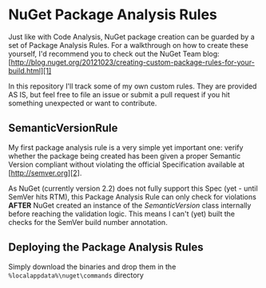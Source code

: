 NuGet Package Analysis Rules
============================

Just like with Code Analysis, NuGet package creation can be guarded by a set of Package Analysis Rules.
For a walkthrough on how to create these yourself, I'd recommend you to check out the NuGet Team blog: [http://blog.nuget.org/20121023/creating-custom-package-rules-for-your-build.html][1]

In this repository I'll track some of my own custom rules. They are provided AS IS, but feel free to file an issue or submit a pull request if you hit something unexpected or want to contribute.

SemanticVersionRule
-------------------

My first package analysis rule is a very simple yet important one: verify whether the package being created has been given a proper Semantic Version compliant without violating the official Specification available at [http://semver.org][2].

As NuGet (currently version 2.2) does not fully support this Spec (yet - until SemVer hits RTM), this Package Analysis Rule can only check for violations **AFTER** NuGet created an instance of the *SemanticVersion* class internally before reaching the validation logic. This means I can't (yet) built the checks for the SemVer build number annotation.

Deploying the Package Analysis Rules
------------------------------------
Simply download the binaries and drop them in the `%localappdata%\nuget\commands` directory

[1]:http://blog.nuget.org/20121023/creating-custom-package-rules-for-your-build.html
[2]:http://semver.org